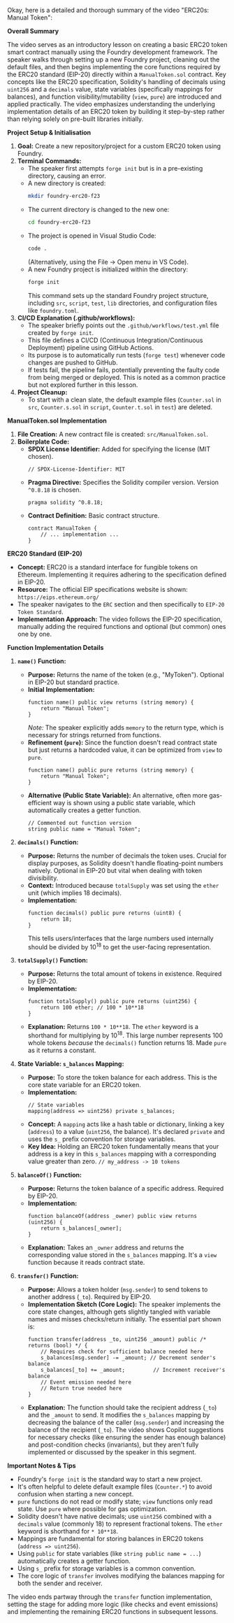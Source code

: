 Okay, here is a detailed and thorough summary of the video "ERC20s: Manual Token":

**Overall Summary**

The video serves as an introductory lesson on creating a basic ERC20 token smart contract manually using the Foundry development framework. The speaker walks through setting up a new Foundry project, cleaning out the default files, and then begins implementing the core functions required by the ERC20 standard (EIP-20) directly within a `ManualToken.sol` contract. Key concepts like the ERC20 specification, Solidity's handling of decimals using `uint256` and a `decimals` value, state variables (specifically mappings for balances), and function visibility/mutability (`view`, `pure`) are introduced and applied practically. The video emphasizes understanding the underlying implementation details of an ERC20 token by building it step-by-step rather than relying solely on pre-built libraries initially.

**Project Setup & Initialisation**

1.  **Goal:** Create a new repository/project for a custom ERC20 token using Foundry.
2.  **Terminal Commands:**
    *   The speaker first attempts `forge init` but is in a pre-existing directory, causing an error.
    *   A new directory is created:
        ```bash
        mkdir foundry-erc20-f23
        ```
    *   The current directory is changed to the new one:
        ```bash
        cd foundry-erc20-f23
        ```
    *   The project is opened in Visual Studio Code:
        ```bash
        code .
        ```
        (Alternatively, using the File -> Open menu in VS Code).
    *   A new Foundry project is initialized within the directory:
        ```bash
        forge init
        ```
        This command sets up the standard Foundry project structure, including `src`, `script`, `test`, `lib` directories, and configuration files like `foundry.toml`.
3.  **CI/CD Explanation (.github/workflows):**
    *   The speaker briefly points out the `.github/workflows/test.yml` file created by `forge init`.
    *   This file defines a CI/CD (Continuous Integration/Continuous Deployment) pipeline using GitHub Actions.
    *   Its purpose is to automatically run tests (`forge test`) whenever code changes are pushed to GitHub.
    *   If tests fail, the pipeline fails, potentially preventing the faulty code from being merged or deployed. This is noted as a common practice but not explored further in this lesson.
4.  **Project Cleanup:**
    *   To start with a clean slate, the default example files (`Counter.sol` in `src`, `Counter.s.sol` in `script`, `Counter.t.sol` in `test`) are deleted.

**ManualToken.sol Implementation**

1.  **File Creation:** A new contract file is created: `src/ManualToken.sol`.
2.  **Boilerplate Code:**
    *   **SPDX License Identifier:** Added for specifying the license (MIT chosen).
        ```solidity
        // SPDX-License-Identifier: MIT
        ```
    *   **Pragma Directive:** Specifies the Solidity compiler version. Version `^0.8.18` is chosen.
        ```solidity
        pragma solidity ^0.8.18;
        ```
    *   **Contract Definition:** Basic contract structure.
        ```solidity
        contract ManualToken {
            // ... implementation ...
        }
        ```

**ERC20 Standard (EIP-20)**

*   **Concept:** ERC20 is a standard interface for fungible tokens on Ethereum. Implementing it requires adhering to the specification defined in EIP-20.
*   **Resource:** The official EIP specifications website is shown: `https://eips.ethereum.org/`
*   The speaker navigates to the `ERC` section and then specifically to `EIP-20 Token Standard`.
*   **Implementation Approach:** The video follows the EIP-20 specification, manually adding the required functions and optional (but common) ones one by one.

**Function Implementation Details**

1.  **`name()` Function:**
    *   **Purpose:** Returns the name of the token (e.g., "MyToken"). Optional in EIP-20 but standard practice.
    *   **Initial Implementation:**
        ```solidity
        function name() public view returns (string memory) {
            return "Manual Token";
        }
        ```
        *Note:* The speaker explicitly adds `memory` to the return type, which is necessary for strings returned from functions.
    *   **Refinement (`pure`):** Since the function doesn't read contract state but just returns a hardcoded value, it can be optimized from `view` to `pure`.
        ```solidity
        function name() public pure returns (string memory) {
            return "Manual Token";
        }
        ```
    *   **Alternative (Public State Variable):** An alternative, often more gas-efficient way is shown using a public state variable, which automatically creates a getter function.
        ```solidity
        // Commented out function version
        string public name = "Manual Token";
        ```

2.  **`decimals()` Function:**
    *   **Purpose:** Returns the number of decimals the token uses. Crucial for display purposes, as Solidity doesn't handle floating-point numbers natively. Optional in EIP-20 but vital when dealing with token divisibility.
    *   **Context:** Introduced because `totalSupply` was set using the `ether` unit (which implies 18 decimals).
    *   **Implementation:**
        ```solidity
        function decimals() public pure returns (uint8) {
            return 18;
        }
        ```
        This tells users/interfaces that the large numbers used internally should be divided by 10<sup>18</sup> to get the user-facing representation.

3.  **`totalSupply()` Function:**
    *   **Purpose:** Returns the total amount of tokens in existence. Required by EIP-20.
    *   **Implementation:**
        ```solidity
        function totalSupply() public pure returns (uint256) {
            return 100 ether; // 100 * 10**18
        }
        ```
    *   **Explanation:** Returns `100 * 10**18`. The `ether` keyword is a shorthand for multiplying by 10<sup>18</sup>. This large number represents 100 whole tokens *because* the `decimals()` function returns 18. Made `pure` as it returns a constant.

4.  **State Variable: `s_balances` Mapping:**
    *   **Purpose:** To store the token balance for each address. This is the core state variable for an ERC20 token.
    *   **Implementation:**
        ```solidity
        // State variables
        mapping(address => uint256) private s_balances;
        ```
    *   **Concept:** A `mapping` acts like a hash table or dictionary, linking a key (`address`) to a value (`uint256`, the balance). It's declared `private` and uses the `s_` prefix convention for storage variables.
    *   **Key Idea:** Holding an ERC20 token fundamentally means that your address is a key in this `s_balances` mapping with a corresponding value greater than zero. `// my_address -> 10 tokens`

5.  **`balanceOf()` Function:**
    *   **Purpose:** Returns the token balance of a specific address. Required by EIP-20.
    *   **Implementation:**
        ```solidity
        function balanceOf(address _owner) public view returns (uint256) {
            return s_balances[_owner];
        }
        ```
    *   **Explanation:** Takes an `_owner` address and returns the corresponding value stored in the `s_balances` mapping. It's a `view` function because it reads contract state.

6.  **`transfer()` Function:**
    *   **Purpose:** Allows a token holder (`msg.sender`) to send tokens to another address (`_to`). Required by EIP-20.
    *   **Implementation Sketch (Core Logic):** The speaker implements the core state changes, although gets slightly tangled with variable names and misses checks/return initially. The essential part shown is:
        ```solidity
        function transfer(address _to, uint256 _amount) public /* returns (bool) */ {
            // Requires check for sufficient balance needed here
            s_balances[msg.sender] -= _amount; // Decrement sender's balance
            s_balances[_to] += _amount;         // Increment receiver's balance
            // Event emission needed here
            // Return true needed here
        }
        ```
    *   **Explanation:** The function should take the recipient address (`_to`) and the `_amount` to send. It modifies the `s_balances` mapping by decreasing the balance of the caller (`msg.sender`) and increasing the balance of the recipient (`_to`). The video shows Copilot suggestions for necessary checks (like ensuring the sender has enough balance) and post-condition checks (invariants), but they aren't fully implemented or discussed by the speaker in this segment.

**Important Notes & Tips**

*   Foundry's `forge init` is the standard way to start a new project.
*   It's often helpful to delete default example files (`Counter.*`) to avoid confusion when starting a new concept.
*   `pure` functions do not read or modify state; `view` functions only read state. Use `pure` where possible for gas optimization.
*   Solidity doesn't have native decimals; use `uint256` combined with a `decimals` value (commonly 18) to represent fractional tokens. The `ether` keyword is shorthand for `* 10**18`.
*   Mappings are fundamental for storing balances in ERC20 tokens (`address => uint256`).
*   Using `public` for state variables (like `string public name = ...`) automatically creates a getter function.
*   Using `s_` prefix for storage variables is a common convention.
*   The core logic of `transfer` involves modifying the balances mapping for both the sender and receiver.

The video ends partway through the `transfer` function implementation, setting the stage for adding more logic (like checks and event emissions) and implementing the remaining ERC20 functions in subsequent lessons.